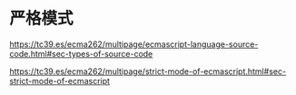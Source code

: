 # 严格模式

https://tc39.es/ecma262/multipage/ecmascript-language-source-code.html#sec-types-of-source-code

https://tc39.es/ecma262/multipage/strict-mode-of-ecmascript.html#sec-strict-mode-of-ecmascript
